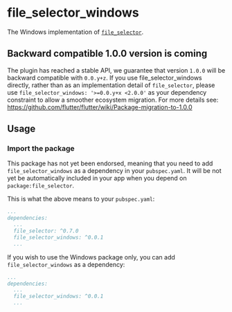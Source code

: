 # file_selector_windows

The Windows implementation of [`file_selector`][1].

## Backward compatible 1.0.0 version is coming
The plugin has reached a stable API, we guarantee that version `1.0.0` will be backward compatible with `0.0.y+z`. If you use
file_selector_windows directly, rather than as an implementation detail
of `file_selector`, please use `file_selector_windows: '>=0.0.y+x <2.0.0'`
as your dependency constraint to allow a smoother ecosystem migration.
For more details see: https://github.com/flutter/flutter/wiki/Package-migration-to-1.0.0

## Usage

### Import the package

This package has not yet been endorsed, meaning that you need to add `file_selector_windows`
as a dependency in your `pubspec.yaml`. It will be not yet be automatically included in your app
when you depend on `package:file_selector`.

This is what the above means to your `pubspec.yaml`:

```yaml
...
dependencies:
  ...
  file_selector: ^0.7.0
  file_selector_windows: ^0.0.1
  ...
```

If you wish to use the Windows package only, you can add  `file_selector_windows` as a
dependency:

```yaml
...
dependencies:
  ...
  file_selector_windows: ^0.0.1
  ...
```

[1]: ../file_selector/file_selector
